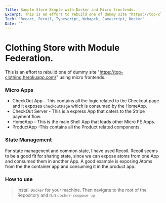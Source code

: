 ```yaml
---
Title: Sample Store Exmple with Docker and Micro frontends.
Excerpt: This is an effort to rebuild one of dummy site "https://top-clothing.herokuapp.com/" using micro frontends.
Tech: "Reeact, Recoil, Typescript, Webapck, Javascript, Docker"
Date: ""
---
```


# Clothing Store with Module Federation.
This is an effort to rebuild one of dummy site "https://top-clothing.herokuapp.com/" using micro frontends.

### Micro Apps
- CheckOut App - This contains all the logic related to the Checkout page and it exposes `CheckoutPage` which is consumed by the HomeApp.
- CheckOut Server - This is a express App that caters to the Stripe payment flow.
- HomeApp - This is the main Shell App that loads other Micro FE Apps.
- ProductApp -This contains all the Product related components.

### State Management 
For state managenent and common state, I have used Recoil. Recoil seems to be a good fit for sharing state, since we can expose atoms from one App and consumed them in another App. A good example is exposing Atoms from the the container app and consuming it in the product app.

### How to use
> Install `Docker` for your machine.
> Then navigate to the root of the Repository and run `docker-compose up`
